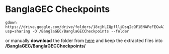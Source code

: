 # BanglaGEC Checkpoints

```
gdown https://drive.google.com/drive/folders/18cjhLIQpflliDsqIcQF1ENAFeFECwA1z?usp=sharing -O /BanglaGEC/BanglaGECCheckpoints --folder
```
<p>
or manually <b>download</b> the folder from <a href="https://drive.google.com/drive/folders/18cjhLIQpflliDsqIcQF1ENAFeFECwA1z?usp=sharing" target="_blank">here</a> and keep the extracted files into <b>/BanglaGEC/BanglaGECCheckpoints/</b>
</p>
